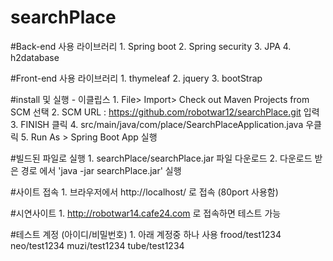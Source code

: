 # searchPlace


#Back-end 사용 라이브러리
    1. Spring boot
    2. Spring security
    3. JPA
    4. h2database
    

#Front-end 사용 라이브러리 
    1. thymeleaf
    2. jquery 
    3. bootStrap 

#install 및 실행
    - 이클립스 
    1. File> Import> Check out Maven Projects from SCM 선택
    2. SCM URL : https://github.com/robotwar12/searchPlace.git 입력
    3. FINISH 클릭
    4. src/main/java/com/place/SearchPlaceApplication.java 우클릭 
    5. Run As > Spring Boot App 실행

#빌드된 파일로 실행 
    1. searchPlace/searchPlace.jar 파일 다운로드 
    2. 다운로드 받은 경로 에서  'java -jar searchPlace.jar' 실행 

#사이트 접속 
     1. 브라우저에서 http://localhost/ 로 접속 (80port 사용함)

#시연사이트 
     1. http://robotwar14.cafe24.com 로 접속하면 테스트 가능
 
#테스트 계정 (아이디/비밀번호)
     1. 아래 계정중 하나 사용
     frood/test1234
     neo/test1234
     muzi/test1234
     tube/test1234 
